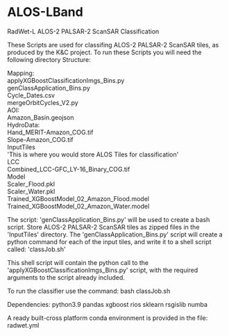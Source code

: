 # ALOS-LBand
RadWet-L ALOS-2 PALSAR-2 ScanSAR Classification 

These Scripts are used for classifing ALOS-2 PALSAR-2 ScanSAR tiles, as produced by the K&C project. To run these Scripts you will need the following directory Structure:

Mapping:
<br />applyXGBoostClassificationImgs_Bins.py
<br />genClassApplication_Bins.py
<br />Cycle_Dates.csv
<br />mergeOrbitCycles_V2.py
<br />AOI:
<br />Amazon_Basin.geojson
<br />HydroData:
<br />Hand_MERIT-Amazon_COG.tif
<br />Slope-Amazon_COG.tif
<br />InputTiles 
<br />'This is where you would store ALOS Tiles for classification'
<br />LCC
<br />Combined_LCC-GFC_LY-16_Binary_COG.tif
<br />Model
<br />Scaler_Flood.pkl
<br />Scaler_Water.pkl
<br />Trained_XGBoostModel_02_Amazon_Flood.model
<br />Trained_XGBoostModel_02_Amazon_Water.model
		
The script: 'genClassApplication_Bins.py' will be used to create a bash script. Store ALOS-2 PALSAR-2 ScanSAR tiles as zipped files in the 'InputTiles' directory. The 'genClassApplication_Bins.py' script will create a python command for each of the input tiles, and write it to a shell script called: 'classJob.sh'

This shell script will contain the python call to the 'applyXGBoostClassificationImgs_Bins.py' script, with the required arguments to the script already included.

To run the classifier use the command: bash classJob.sh

Dependencies:
python3.9
pandas
xgboost
rios
sklearn
rsgislib
numba

A ready built-cross platform conda environment is provided in the file: radwet.yml








